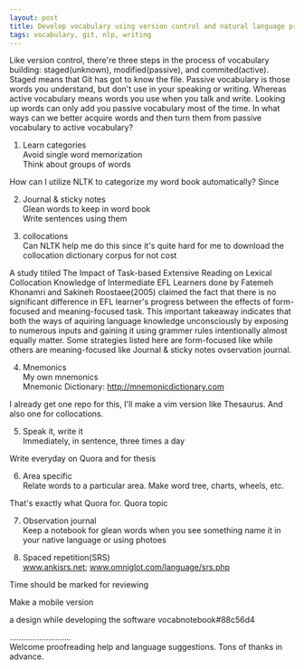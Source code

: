 ```yaml
---   
layout: post   
title: Develop vocabulary using version control and natural language processing    
tags: vocabulary, git, nlp, writing   
---   
```

   
Like version control, there're three steps in the process of vocabulary building: staged(unknown), modified(passive), and commited(active). Staged means that Git has got to know the file. Passive vocabulary is those words you understand, but don't use in your speaking or writing. Whereas active vocabulary means words you use when you talk and write. Looking up words can only add you passive vocabulary most of the time. In what ways can we better acquire words and then turn them from passive vocabulary to active vocabulary?    
   
1. Learn categories     
    Avoid single word memorization     
    Think about groups of words     
   
How can I utilize NLTK to categorize my word book automatically? Since    
   
2. Journal & sticky notes     
    Glean words to keep in word book     
    Write sentences using them   
   
3. collocations   
    Can NLTK help me do this since it's quite hard for me to download the collocation dictionary corpus for not cost   
   
A study titiled The Impact of Task-based Extensive Reading on Lexical Collocation Knowledge of Intermediate EFL Learners done by Fatemeh Khonamri and Sakineh Roostaee(2005) claimed the fact that there is no significant difference in EFL learner's progress between the effects of form-focused and meaning-focused task. This important takeaway indicates that both the ways of aquiring language knowledge unconsciously by exposing to numerous inputs and gaining it using grammer rules intentionally almost equally matter. Some strategies listed here are form-focused like  while others are meaning-focused like Journal & sticky notes ovservation journal.

4. Mnemonics   
    My own mnemonics   
    Mnemonic Dictionary: http://mnemonicdictionary.com   
   
I already get one repo for this, I'll make a vim version like Thesaurus. And also one for collocations.   
   
5. Speak it, write it   
    Immediately, in sentence, three times a day   
   
Write everyday on Quora and for thesis   
   
6. Area specific   
    Relate words to a particular area. Make word tree, charts, wheels, etc.   
   
That's exactly what Quora for. Quora topic   
   
7. Observation journal   
    Keep a notebook for glean words when you see something name it in your native language or using photoes   
   
8. Spaced repetition(SRS)   
    www.ankisrs.net; www.omniglot.com/language/srs.php   
   
Time should be marked for reviewing   
   
Make a mobile version   

a design while developing the software
vocabnotebook#88c56d4
   
...........................        
Welcome proofreading help and language suggestions. Tons of thanks in advance.   
   
